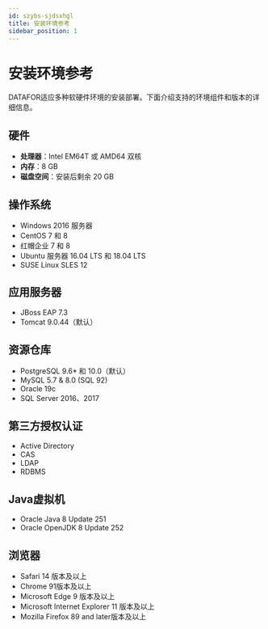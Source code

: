 ```yaml
---
id: szybs-sjdsxhgl
title: 安装环境参考
sidebar_position: 1
---
```

# 安装环境参考

DATAFOR适应多种软硬件环境的安装部署。下面介绍支持的环境组件和版本的详细信息。

## 硬件

- **处理器**：Intel EM64T 或 AMD64 双核
- **内存**：8 GB
- **磁盘空间**：安装后剩余 20 GB

## 操作系统

- Windows 2016 服务器
- CentOS 7 和 8
- 红帽企业 7 和 8
- Ubuntu 服务器 16.04 LTS 和 18.04 LTS
- SUSE Linux SLES 12

## 应用服务器

- JBoss EAP 7.3
- Tomcat 9.0.44（默认）

## 资源仓库

- PostgreSQL 9.6* 和 10.0（默认）
- MySQL 5.7 & 8.0 (SQL 92)
- Oracle 19c
- SQL Server 2016、2017

## 第三方授权认证

- Active Directory
- CAS
- LDAP
- RDBMS

## Java虚拟机

- Oracle Java 8 Update 251
- Oracle OpenJDK 8 Update 252

## 浏览器

- Safari 14 版本及以上
- Chrome 91版本及以上
- Microsoft Edge 9 版本及以上
- Microsoft Internet Explorer 11 版本及以上
- Mozilla Firefox 89 and later版本及以上